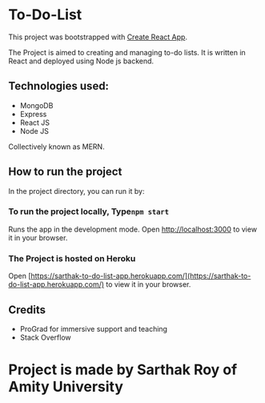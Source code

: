 # To-Do-List

This project was bootstrapped with [Create React App](https://github.com/facebook/create-react-app).

The Project is aimed to creating and managing to-do lists. It is written in React and deployed using Node js backend.

## Technologies used:

* MongoDB
* Express
* React JS
* Node JS

Collectively known as MERN.

## How to run the project

In the project directory, you can run it by:

### To run the project locally, Type`npm start`

Runs the app in the development mode.
Open [http://localhost:3000](http://localhost:3000) to view it in your browser.

### The Project is hosted on Heroku 

Open [https://sarthak-to-do-list-app.herokuapp.com/](https://sarthak-to-do-list-app.herokuapp.com/) to view it in your browser.

## Credits

* ProGrad for immersive support and teaching
* Stack Overflow

# Project is made by Sarthak Roy of Amity University

